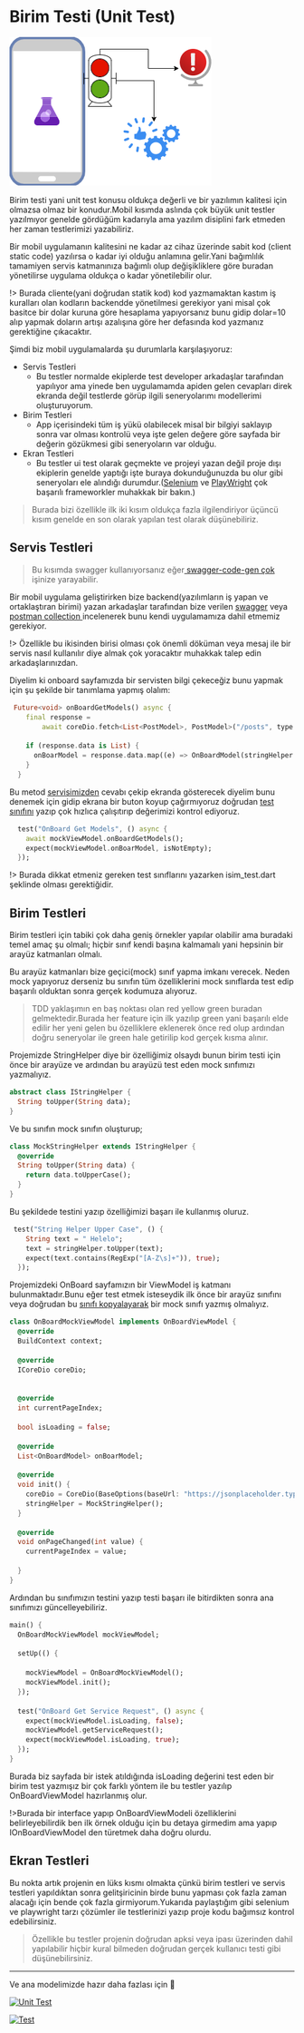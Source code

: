 # Birim Testi (Unit Test)

![Unit Test](../../image/drawio/folders-Test.png)

Birim testi yani unit test konusu oldukça değerli ve bir yazılımın kalitesi için olmazsa olmaz bir konudur.Mobil kısımda aslında çok büyük unit testler yazılmıyor genelde gördüğüm kadarıyla ama yazılım disiplini fark etmeden her zaman testlerimizi yazabiliriz.

Bir mobil uygulamanın kalitesini ne kadar az cihaz üzerinde sabit kod (client static code) yazılırsa o kadar iyi olduğu anlamına gelir.Yani bağımlılık tamamiyen servis katmanınıza bağımlı olup değişikliklere göre buradan yönetilirse uygulama oldukça o kadar yönetilebilir olur.

!> Burada cliente(yani doğrudan statik kod) kod yazmamaktan kastım iş kuralları olan kodların backendde yönetilmesi gerekiyor yani misal çok basitce bir dolar kuruna göre hesaplama yapıyorsanız bunu gidip dolar=10 alıp yapmak doların artışı azalışına göre her defasında kod yazmanız gerektiğine çıkacaktır.

Şimdi biz mobil uygulamalarda şu durumlarla karşılaşıyoruz:

- Servis Testleri
  - Bu testler normalde ekiplerde test developer arkadaşlar tarafından yapılıyor ama yinede ben uygulamamda apiden gelen cevapları direk ekranda değil testlerde görüp ilgili seneryolarımı modellerimi oluşturuyorum.
- Birim Testleri
  - App içerisindeki tüm iş yükü olabilecek misal bir bilgiyi saklayıp sonra var olması kontrolü veya işte gelen değere göre sayfada bir değerin gözükmesi gibi seneryoların var olduğu.
- Ekran Testleri
  - Bu testler ui test olarak geçmekte ve projeyi yazan değil proje dışı ekiplerin genelde yaptığı işte buraya dokunduğunuzda bu olur gibi seneryoları ele alındığı durumdur.([Selenium](https://www.selenium.dev/) ve [PlayWright](https://github.com/microsoft/playwright) çok başarılı frameworkler muhakkak bir bakın.)

> Burada bizi özellikle ilk iki kısım oldukça fazla ilgilendiriyor üçüncü kısım genelde en son olarak yapılan test olarak düşünebiliriz.

## Servis Testleri

> Bu kısımda swagger kullanıyorsanız eğer[ swagger-code-gen çok](https://swagger.io/tools/swagger-codegen/) işinize yarayabilir.

Bir mobil uygulama geliştirirken bize backend(yazılımların iş yapan ve ortaklaştıran birimi) yazan arkadaşlar tarafından bize verilen [swagger](https://swagger.io/) veya [postman collection ](https://www.postman.com/)incelenerek bunu kendi uygulamamıza dahil etmemiz gerekiyor.

!> Özellikle bu ikisinden birisi olması çok önemli döküman veya mesaj ile bir servis nasıl kullanılır diye almak çok yoracaktır muhakkak talep edin arkadaşlarınızdan.

Diyelim ki onboard sayfamızda bir servisten bilgi çekeceğiz bunu yapmak için şu şekilde bir tanımlama yapmış olalım:

```dart
 Future<void> onBoardGetModels() async {
    final response =
        await coreDio.fetch<List<PostModel>, PostModel>("/posts", type: HttpTypes.GET, parseModel: PostModel());

    if (response.data is List) {
      onBoarModel = response.data.map((e) => OnBoardModel(stringHelper.toUpper(e.title))).toList().cast<OnBoardModel>();
    }
  }
```

Bu metod [servisimizden](https://jsonplaceholder.typicode.com/) cevabı çekip ekranda gösterecek diyelim bunu denemek için gidip ekrana bir buton koyup çağırmıyoruz doğrudan [test sınıfını](https://github.com/VB10/flutter-architecture-template/blob/master/test/feature/onboard/onboard_test.dart) yazıp çok hızlıca çalışıtırıp değerimizi kontrol ediyoruz.

```dart
  test("OnBoard Get Models", () async {
    await mockViewModel.onBoardGetModels();
    expect(mockViewModel.onBoarModel, isNotEmpty);
  });

```

!> Burada dikkat etmeniz gereken test sınıflarını yazarken isim_test.dart şeklinde olması gerektiğidir.

## Birim Testleri

Birim testleri için tabiki çok daha geniş örnekler yapılar olabilir ama buradaki temel amaç şu olmalı; hiçbir sınıf kendi başına kalmamalı yani hepsinin bir arayüz katmanları olmalı.

Bu arayüz katmanları bize geçici(mock) sınıf yapma imkanı verecek. Neden mock yapıyoruz derseniz bu sınıfın tüm özelliklerini mock sınıflarda test edip başarılı olduktan sonra gerçek kodumuza alıyoruz.

> TDD yaklaşımın en baş noktası olan red yellow green buradan gelmektedir.Burada her feature için ilk yazılıp green yani başarılı elde edilir her yeni gelen bu özelliklere eklenerek önce red olup ardından doğru seneryolar ile green hale getirilip kod gerçek kısma alınır.

Projemizde StringHelper diye bir özelliğimiz olsaydı bunun birim testi için önce bir arayüze ve ardından bu arayüzü test eden mock sınfımızı yazmalıyız.

```dart
abstract class IStringHelper {
  String toUpper(String data);
}
```

Ve bu sınıfın mock sınıfın oluşturup;

```dart
class MockStringHelper extends IStringHelper {
  @override
  String toUpper(String data) {
    return data.toUpperCase();
  }
}
```

Bu şekildede testini yazıp özelliğimizi başarı ile kullanmış oluruz.

```dart
 test("String Helper Upper Case", () {
    String text = " Helelo";
    text = stringHelper.toUpper(text);
    expect(text.contains(RegExp("[A-Z\s]+")), true);
  });
```

Projemizdeki OnBoard sayfamızın bir ViewModel iş katmanı bulunmaktadır.Bunu eğer test etmek isteseydik ilk önce bir arayüz sınıfını veya doğrudan bu [sınıfı kopyalayarak](https://github.com/VB10/flutter-architecture-template/blob/master/test/feature/onboard/onboard_mock_view_model.dart) bir mock sınıfı yazmış olmalıyız.

```dart
class OnBoardMockViewModel implements OnBoardViewModel {
  @override
  BuildContext context;

  @override
  ICoreDio coreDio;


  @override
  int currentPageIndex;

  bool isLoading = false;

  @override
  List<OnBoardModel> onBoarModel;

  @override
  void init() {
    coreDio = CoreDio(BaseOptions(baseUrl: "https://jsonplaceholder.typicode.com"));
    stringHelper = MockStringHelper();
  }

  @override
  void onPageChanged(int value) {
    currentPageIndex = value;

  }
}
```

Ardından bu sınıfımızın testini yazıp testi başarı ile bitirdikten sonra ana sınıfımızı güncelleyebiliriz.

```dart
main() {
  OnBoardMockViewModel mockViewModel;

  setUp(() {

    mockViewModel = OnBoardMockViewModel();
    mockViewModel.init();
  });

  test("OnBoard Get Service Request", () async {
    expect(mockViewModel.isLoading, false);
    mockViewModel.getServiceRequest();
    expect(mockViewModel.isLoading, true);
  });
}
```

Burada biz sayfada bir istek atıldığında isLoading değerini test eden bir birim test yazmışız bir çok farklı yöntem ile bu testler yazılıp OnBoardViewModel hazırlanmış olur.

!>Burada bir interface yapıp OnBoardViewModeli özelliklerini belirleyebilirdik ben ilk örnek olduğu için bu detaya girmedim ama yapıp IOnBoardViewModel den türetmek daha doğru olurdu.

## Ekran Testleri

Bu nokta artık projenin en lüks kısmı olmakta çünkü birim testleri ve servis testleri yapıldıktan sonra gelitşiricinin birde bunu yapması çok fazla zaman alacağı için bende çok fazla girmiyorum.Yukarıda paylaştığım gibi selenium ve playwright tarzı çözümler ile testlerinizi yazıp proje kodu bağımsız kontrol edebilirsiniz.

> Özellikle bu testler projenin doğrudan apksi veya ipası üzerinden dahil yapılabilir hiçbir kural bilmeden doğrudan gerçek kullanıcı testi gibi düşünebilirsiniz.

---

Ve ana modelimizde hazır daha fazlası için 🥳

[![Unit Test](https://img.youtube.com/vi/4mYDEJlbejQ/0.jpg)](https://www.youtube.com/watch?v=4mYDEJlbejQ)

[![Test](https://img.youtube.com/vi/1a5VeHQlo0Q/0.jpg)](https://www.youtube.com/watch?v=1a5VeHQlo0Q&list=PL1k5oWAuBhgV_XnhMSyu2YLZMZNGuD0Cv&index=15)
